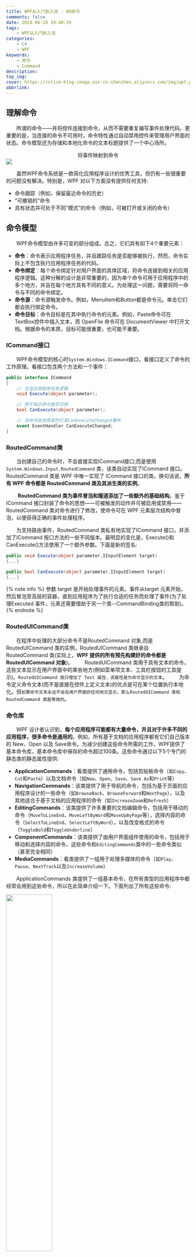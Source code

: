 ```yaml
---
title: WPF从入门到入坟 - 09命令
comments: false
date: 2024-06-20 19:40:59
tags:
    - WPF从入门到入坟
categories:
    - C#
    - WPF
keywords:
    - 命令
    - Command
description:
top_img:
cover: https://cnlicm-blog-image.oss-cn-shenzhen.aliyuncs.com/img/wpf.png
abbrlink:
---
```


## 理解命令

&emsp;&emsp;所谓的命令——并将控件连接到命令，从而不需要重复编写事件处理代码。更重要的是，当连接的命令不可用时，命令特性通过自动禁用控件来管理用户界面的状态。命令模型还为存储和本地化命令的文本标题提供了一个中心场所。

<center>将事件映射到命令</center>

<img src="https://cnlicm-blog-image.oss-cn-shenzhen.aliyuncs.com/img/20240620195041.png"/>

&emsp;&emsp;虽然WPF命令系统是一款简化应用程序设计的优秀工具，但仍有一些很重要的问题没有解决。特别是，WPF 对以下方面没有提供任何支持:

- 命令跟踪（例如，保留最近命令的历史）
- “可撤销的”命令
- 具有状态并可处于不同“模式”的命令（例如，可被打开或关闭的命令）

## 命令模型

&emsp;&emsp;WPF命令模型由许多可变的部分组成。总之，它们具有如下4个重要元素：

- **命令**：命令表示应用程序任务，并且跟踪任务是否能够被执行，然而，命令实际上不包含执行应用程序任务的代码。
- **命令绑定**：每个命令绑定针对用户界面的具体区域，将命令连接到相关的应用程序逻辑。这种分解的设计是非常重要的，因为单个命令可用于应用程序中的多个地方，并且在每个地方具有不同的意义。为处理这一问题，需要将同一命令与不同的命令绑定。
- **命令源**：命令源触发命令。例如，MenuItem和Button都是命令元。单击它们都会执行绑定命令。
- **命令目标**：命令目标是在其中执行命令的元素。例如，Paste命令可在TextBox控件中插入文本，而 OpenFile 命令可在 DocumentViewer 中打开文档。根据命令的本质，目标可能很重要，也可能不重要。

### ICommand接口

&emsp;&emsp;WPF命令模型的核心时`System.Windows.ICommand`接口，看接口定义了命令的工作原理。看接口包含两个方法和一个事件：

```C#
public interface ICommand
{
    // 包含应用程序任务逻辑
    void Execute(object parameter);

    // 用于指示命令是否可用
    bool CanExecute(object parameter);

    // 当命令状态改变时引发CanExecuteChanged事件
    event EventHandler CanExecuteChanged;
}
```

### RoutedCommand类

&emsp;&emsp;当创建自己的命令时，不会直接实现ICommand接口;而是使用`System.Windows.Input.RoutedCommand` 类，该类自动实现了ICommand 接口。RoutedCommand 类是 WPF 中唯一实现了 ICommand 接口的类。换句话说，**所有 WPF 命令都是 RoutedCommand 类及其派生类的实例**。

&emsp;&emsp; **RoutedCommand 类为事件冒泡和隧道添加了一些额外的基础结构**。鉴于 ICommand 接口封装了命令的思想——可被触发的动作并可被启用或禁用——RoutedCommand 类对命令进行了修改，使命令可在 WPF 元素层次结构中冒泡，以便获得正确的事件处理程序。

&emsp;&emsp;为支持路由事件，RoutedCommand 类私有地实现了ICommand 接口，并添加了ICommand 按口方法的一些不同版本。最明显的变化是，Execute()和 CanExecute()方法使用了一个额外参数。下面是新的签名:

```C#
public void Execute(object parameter,IInputElement target)
{...}

public bool CanExecute(object parameter,IInputElement target)
{...}
```

{% note info %}
参数 target 是开始处理事件的元素。事件从target 元素开始，然后冒泡至高层的容器，直到应用程序为了执行合适的任务而处理了事件(为了处理Executed 事件，元素还需要借助于另一个类--CommandBinding类的帮助)。
{% endnote %}

### RoutedUICommand类

&emsp;&emsp;在程序中处理的大部分命令不是RoutedCommand 对象,而是 RoutedUICommand 类的实例，RoutedUICommand 类继承自 RoutedCommand 类(实际上，**WPF 提供的所有预先构建好的命令都是 RoutedUICommand 对象**)。
&emsp;&emsp;RoutedUICommand 类用于具有文本的命令，这些文本显示在用户界面中的某些地方(例如菜单项文本、工具栏按钮的工具提示)。`RoutedUICommand 类只增加了 Text 属性，该属性是为命令显示的文本`。
&emsp;&emsp;为命令定义命令文本(而不是直接在控件上定义文本)的优点是可在某个位置执行本地化。但`如果命令文本永远不会在用户界面的任何地方显示，那么RoutedUICommand 类和RoutedCommand 类是等效的`。


### 命令库

&emsp;&emsp;WPF 设计者认识到，**每个应用程序可能都有大量命令，并且对于许多不同的应用程序，很多命令是通用的**。例如，所有基于文档的应用程序都有它们自己版本的 New、Open 以及 Save命令。为减少创建这些命令所需的工作，WPF提供了基本命令库，基本命令库中保存的命令超过100条。这些命令通过以下5个专门的静态类的静态属性提供:

- **ApplicationCommands**：看类提供了通用命令，包括剪贴板命令（如`Copy`、`Cut`和`Paste`）以及文档命令（如`New`、`Open`、`Save`、`Save As`和`Print`等）
- **NavigationCommands**：该类提供了用于导航的命令，包括为基于页面的应用程序设计的一些命令（如`BrowseBack`、`BrowseForward`和`NextPage`），以及其他适合于基于文档的应用程序的命令（如`IncreaseZoom`和`Refresh`）
- **EditingCommands**：该类提供了许多重要的文档编辑命令，包括用于移动的命令（`MoveToLineEnd`、`MoveLeftByWord`和`MoveUpByPage`等），选择内容的命令（`SelectToLineEnd`、`SelectLeftByWord`），以及改变格式的命令（`ToggleBold`和`ToggleUnderline`）
- **ComponentCommands**：该类提供了由用户界面组件使用的命令，包括用于移动和选择内容的命令，这些命令和`EditingCommands`类中的一些命令类似（甚至完全相同）
- **MediaCommands**：看类提供了一组用于处理多媒体的命令（如`Play`、`Pause`、`NextTrack`以及`IncreaseVolume`）

&emsp;&emsp;ApplicationCommands 类提供了一组基本命令，在所有类型的应用程序中都经常会用到这些命令，所以在此简单介绍一下。下面列出了所有这些命令:

<img src="https://cnlicm-blog-image.oss-cn-shenzhen.aliyuncs.com/img/20240620202657.png" width="50%"/>

## 执行命令


